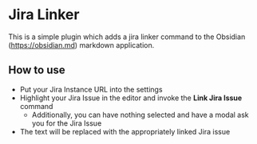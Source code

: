 # Jira Linker

This is a simple plugin which adds a jira linker command to the Obsidian (https://obsidian.md) markdown application.

## How to use

- Put your Jira Instance URL into the settings
- Highlight your Jira Issue in the editor and invoke the **Link Jira Issue** command
  - Additionally, you can have nothing selected and have a modal ask you for the Jira Issue
- The text will be replaced with the appropriately linked Jira issue